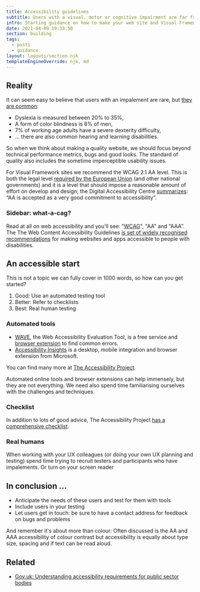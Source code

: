 ```yaml
---
title: Accessibility guidelines
subtitle: Users with a visual, motor or cognitive impairment are far from rare.
intro: Starting guidance on how to make your web site and Visual Framework components more accessible.
date: 2021-04-09 19:33:50
section: building
tags:
  - posts
  - guidance
layout: layouts/section.njk
templateEngineOverride: njk, md
---
```


## Reality <a id="reality"></a>

It can seem easy to believe that users with an impalement are rare, but [they are common](https://www.powermapper.com/blog/website-accessibility-disability-statistics/):

- Dyslexia is measured between 20% to 35%,
- A form of color blindness is 8% of men,
- 7% of working age adults have a severe dexterity difficulty,
- ... there are also common hearing and learning disabilities.

So when we think about making a quality website, we should focus beyond technical performance metrics, bugs and good looks. The standard of quality also includes the sometime imperceptible usability issues.

For Visual Framework sites we recommend the WCAG 2.1 AA level. This is both the legal level [required by the European Union](https://www.deque.com/blog/eu-web-accessibility-compliance-and-legislation/) (and other national governments) and it is a level that should impose a reasonable amount of effort on develop and design; the Digital Accessibility Centre [summarizes](https://digitalaccessibilitycentre.org/index.php/blog/20-diary/187-the-icing-on-the-cake-the-difference-between-aa-and-aaa-compliance): “AA is accepted as a very good commitment to accessibility”.

### Sidebar: what-a-cag? <a id="sidebar"></a>

Read at all on web accessibility and you'll see: "[WCAG](https://www.w3.org/TR/WCAG20/)", "AA" and "AAA". The The Web Content Accessibility Guidelines [is set of widely recognised recommendations](https://tetralogical.com/articles/wcag-primer/) for making websites and apps accessible to people with disabilities.

## An accessible start <a id="start"></a>

This is not a topic we can fully cover in 1000 words, so how can you get started?

1. Good: Use an automated testing tool
2. Better: Refer to checklists
3. Best: Real human testing

### Automated tools

- [WAVE](https://wave.webaim.org/report#/http://stable.visual-framework.dev/), the Web Accessibility Evaluation Tool, is a free service and [browser extension](https://wave.webaim.org/extension/) to find common errors.
- [Accessibility Insights](https://accessibilityinsights.io/en/) is a desktop, mobile integration and browser extension from Microsoft.

You can find many more at [The Accessibility Project](https://www.a11yproject.com/resources/#tools).

Automated online tools and browser extensions can help immensely, but they are not everything. We need also spend time familiarising ourselves with the challenges and techniques.

### Checklist

In addition to lots of good advice, The Accessibility Project [has a comprehensive checklist](https://www.a11yproject.com/checklist/).

### Real humans

When working with your UX colleagues (or doing your own UX planning and testing) spend time trying to recruit testers and participants who have impalements. Or turn on your screen reader

## In conclusion ... <a id="conclusion"></a>

- Anticipate the needs of these users and test for them with tools
- Include users in your testing
- Let users get in touch: be sure to have a contact address for feedback on bugs and problems

And remember it's about more than colour: Often discussed is the AA and AAA accessibility of colour contrast but accessibility is equally about type size, spacing and if text can be read aloud.

## Related <a id="related"></a>

- [Gov.uk: Understanding accessibility requirements for public sector bodies](https://www.gov.uk/guidance/accessibility-requirements-for-public-sector-websites-and-apps)
